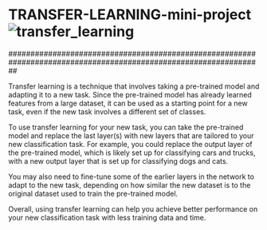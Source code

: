 # TRANSFER-LEARNING-mini-project![transfer_learning](https://user-images.githubusercontent.com/103351965/223041753-14c223bc-4363-4318-a8cd-a2be74f4d2a1.jpg)
##################################################################################################################

Transfer learning is a technique that involves taking a pre-trained model and adapting it to a new task. Since the pre-trained model has already learned features from a large dataset, it can be used as a starting point for a new task, even if the new task involves a different set of classes.

To use transfer learning for your new task, you can take the pre-trained model and replace the last layer(s) with new layers that are tailored to your new classification task. For example, you could replace the output layer of the pre-trained model, which is likely set up for classifying cars and trucks, with a new output layer that is set up for classifying dogs and cats.

You may also need to fine-tune some of the earlier layers in the network to adapt to the new task, depending on how similar the new dataset is to the original dataset used to train the pre-trained model.

Overall, using transfer learning can help you achieve better performance on your new classification task with less training data and time.
